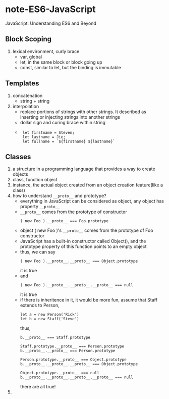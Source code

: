 # note-ES6-JavaScript
JavaScript: Understanding ES6 and Beyond
## Block Scoping
1. lexical environment, curly brace
   - var, global
   - let, in the same block or block going up
   - const, similar to let, but the binding is immutable
## Templates
1. concatenation
   - string + string
2. interpolation
   - replace portions of strings with other strings. It described as inserting or injecting strings into another strings
   - dollar sign and curing brace within string
   - ```
      let firstname = Steven;
      let lastname = Jie;
      let fullname = `${firstname} ${lastname}`
     ```
 ## Classes
 1. a structure in a programming language that provides a way to create objects
 2. class, function object
 3. instance, the actual object created from an object creation feature(like a class)
 4. how to understand ```__proto__``` and prototype?
    - everything in JavaScript can be considered as object, any object has property ```__proto__```
    - ```__proto__``` comes from the prototype of constructor
      ```
      ( new Foo ).__proto__ === Foo.prototype
      ```
    - object ( new Foo )'s ```__proto__``` comes from the prototype of Foo constructor
    - JavaScript has a built-in constructor called Object(), and the prototype property of this function points to an empty object
    - thus, we can say
      ```
      ( new Foo ).__proto__.__proto__ === Object.prototype
      ```
      it is true
    - and 
      ```
      ( new Foo ).__proto__.__proto__.__proto__ === null
      ```
      it is true
    - if there is inheritence in it, it would be more fun, assume that Staff extends to Person,
      ```
      let a = new Person('Rick')
      let b = new Staff('Steve')
      ```
      thus, 
      ```
      b.__proto__ === Staff.prototype
      
      Staff.prototype.__proto__ === Person.prototype 
      b.__proto__.__proto__ === Person.prototype 
      
      Person.prototype.__proto__ === Object.prototype
      b.__proto__.__proto__.__proto__ === Object.prototype
      
      Object.prototype.__proto__ === null
      b.__proto__.__proto__.__proto__.__proto__ === null
      ```
      there are all true!
  5. 
    
